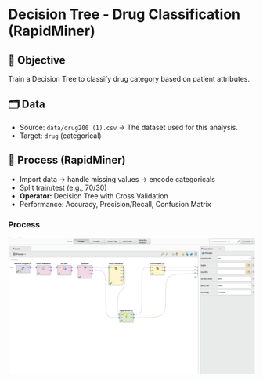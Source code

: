 # Decision Tree - Drug Classification (RapidMiner)
##  🎯 Objective 
Train a Decision Tree to classify drug category based on patient attributes.
##  🗂 Data
- Source: `data/drug200 (1).csv` → The dataset used for this analysis.
- Target: `drug` (categorical)
## 🔄 Process (RapidMiner)
- Import data → handle missing values → encode categoricals
- Split train/test (e.g., 70/30)
- **Operator:** Decision Tree with Cross Validation
- Performance: Accuracy, Precision/Recall, Confusion Matrix
### Process
![Process](./screenshots/process.png)

